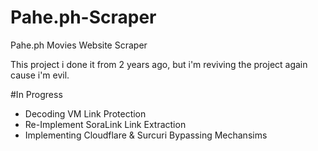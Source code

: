 # Pahe.ph-Scraper
Pahe.ph Movies Website Scraper

This project i done it from 2 years ago, but i'm reviving the project again cause i'm evil.

#In Progress
- Decoding VM Link Protection
- Re-Implement SoraLink Link Extraction
- Implementing Cloudflare & Surcuri Bypassing Mechansims
